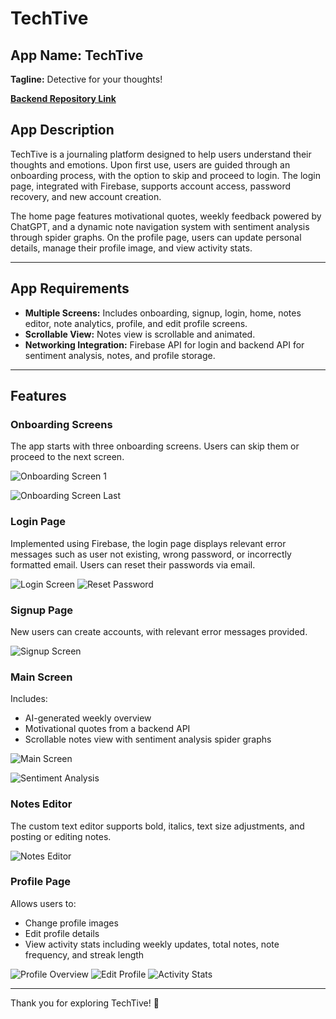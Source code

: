 # TechTive

## App Name: TechTive  
**Tagline:** Detective for your thoughts!

**[Backend Repository Link](https://github.com/GeorgeDong00/journal-app-backend/tree/dev/main)**

## App Description
TechTive is a journaling platform designed to help users understand their thoughts and emotions. Upon first use, users are guided through an onboarding process, with the option to skip and proceed to login. The login page, integrated with Firebase, supports account access, password recovery, and new account creation.

The home page features motivational quotes, weekly feedback powered by ChatGPT, and a dynamic note navigation system with sentiment analysis through spider graphs. On the profile page, users can update personal details, manage their profile image, and view activity stats.

---

## App Requirements

- **Multiple Screens:** Includes onboarding, signup, login, home, notes editor, note analytics, profile, and edit profile screens.
- **Scrollable View:** Notes view is scrollable and animated.
- **Networking Integration:** Firebase API for login and backend API for sentiment analysis, notes, and profile storage.

---

## Features

### **Onboarding Screens**
The app starts with three onboarding screens. Users can skip them or proceed to the next screen.

![Onboarding Screen 1](https://github.com/user-attachments/assets/8a845f63-70f8-4c87-8805-f5a74a7f4e4f)

![Onboarding Screen Last](https://github.com/user-attachments/assets/b439b805-0adc-4a47-8a85-c4704bb16791)

### **Login Page**
Implemented using Firebase, the login page displays relevant error messages such as user not existing, wrong password, or incorrectly formatted email. Users can reset their passwords via email.

![Login Screen](https://github.com/user-attachments/assets/49bb543c-ff37-4802-8885-f50ae0183f65)
![Reset Password](https://github.com/user-attachments/assets/b9dff481-45d2-486b-992d-1a97986c4c22)

### **Signup Page**
New users can create accounts, with relevant error messages provided.

![Signup Screen](https://github.com/user-attachments/assets/58bbe9b0-03ef-4c01-825f-995b9ef39296)

### **Main Screen**
Includes:
- AI-generated weekly overview
- Motivational quotes from a backend API
- Scrollable notes view with sentiment analysis spider graphs

![Main Screen](https://github.com/user-attachments/assets/15c0fa21-ab7d-4a06-a024-ab1696d07fc1)

![Sentiment Analysis](https://github.com/user-attachments/assets/35968d9b-c247-43c9-8478-c8de83848a14)

### **Notes Editor**
The custom text editor supports bold, italics, text size adjustments, and posting or editing notes.

![Notes Editor](https://github.com/user-attachments/assets/bafffc25-d186-4777-9b25-2e51b0bf1f75)

### **Profile Page**
Allows users to:
- Change profile images
- Edit profile details
- View activity stats including weekly updates, total notes, note frequency, and streak length

![Profile Overview](https://github.com/user-attachments/assets/fc01fa77-fb33-4ca9-9968-f93aa27b8815)
![Edit Profile](https://github.com/user-attachments/assets/eabdb497-bb0e-45d5-8fb6-a5996619aa69)
![Activity Stats](https://github.com/user-attachments/assets/01ca809c-f580-482e-9a8a-f6240cd639f9)

---

Thank you for exploring TechTive! 🚀
